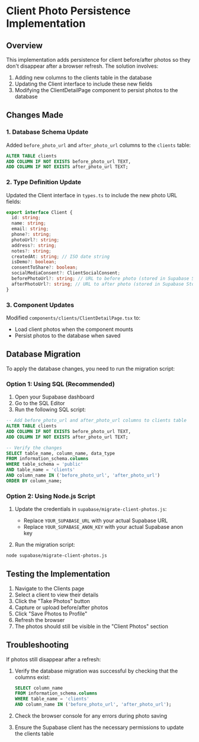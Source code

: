 # Client Photo Persistence Implementation

## Overview
This implementation adds persistence for client before/after photos so they don't disappear after a browser refresh. The solution involves:

1. Adding new columns to the clients table in the database
2. Updating the Client interface to include these new fields
3. Modifying the ClientDetailPage component to persist photos to the database

## Changes Made

### 1. Database Schema Update
Added `before_photo_url` and `after_photo_url` columns to the `clients` table:

```sql
ALTER TABLE clients 
ADD COLUMN IF NOT EXISTS before_photo_url TEXT,
ADD COLUMN IF NOT EXISTS after_photo_url TEXT;
```

### 2. Type Definition Update
Updated the Client interface in `types.ts` to include the new photo URL fields:

```typescript
export interface Client {
  id: string;
  name: string;
  email: string;
  phone?: string;
  photoUrl?: string;
  address?: string;
  notes?: string;
  createdAt: string; // ISO date string
  isDemo?: boolean;
  consentToShare?: boolean;
  socialMediaConsent?: ClientSocialConsent;
  beforePhotoUrl?: string; // URL to before photo (stored in Supabase Storage)
  afterPhotoUrl?: string; // URL to after photo (stored in Supabase Storage)
}
```

### 3. Component Updates
Modified `components/clients/ClientDetailPage.tsx` to:
- Load client photos when the component mounts
- Persist photos to the database when saved

## Database Migration

To apply the database changes, you need to run the migration script:

### Option 1: Using SQL (Recommended)
1. Open your Supabase dashboard
2. Go to the SQL Editor
3. Run the following SQL script:

```sql
-- Add before_photo_url and after_photo_url columns to clients table
ALTER TABLE clients 
ADD COLUMN IF NOT EXISTS before_photo_url TEXT,
ADD COLUMN IF NOT EXISTS after_photo_url TEXT;

-- Verify the changes
SELECT table_name, column_name, data_type 
FROM information_schema.columns 
WHERE table_schema = 'public' 
AND table_name = 'clients'
AND column_name IN ('before_photo_url', 'after_photo_url')
ORDER BY column_name;
```

### Option 2: Using Node.js Script
1. Update the credentials in `supabase/migrate-client-photos.js`:
   - Replace `YOUR_SUPABASE_URL` with your actual Supabase URL
   - Replace `YOUR_SUPABASE_ANON_KEY` with your actual Supabase anon key

2. Run the migration script:
```bash
node supabase/migrate-client-photos.js
```

## Testing the Implementation

1. Navigate to the Clients page
2. Select a client to view their details
3. Click the "Take Photos" button
4. Capture or upload before/after photos
5. Click "Save Photos to Profile"
6. Refresh the browser
7. The photos should still be visible in the "Client Photos" section

## Troubleshooting

If photos still disappear after a refresh:

1. Verify the database migration was successful by checking that the columns exist:
   ```sql
   SELECT column_name 
   FROM information_schema.columns 
   WHERE table_name = 'clients' 
   AND column_name IN ('before_photo_url', 'after_photo_url');
   ```

2. Check the browser console for any errors during photo saving

3. Ensure the Supabase client has the necessary permissions to update the clients table